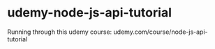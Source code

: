 # udemy-node-js-api-tutorial
Running through this udemy course:  udemy.com/course/node-js-api-tutorial

